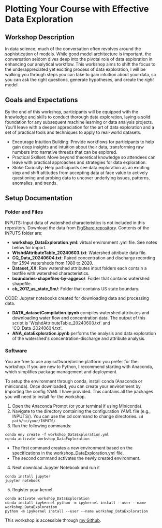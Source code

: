 # Plotting Your Course with Effective Data Exploration

## Workshop Description
In data science, much of the conversation often revolves around the sophistication of models. While good model architecture is important, the conversation seldom dives deep into the pivotal role of data exploration in enhancing our analytical workflow. This workshop aims to shift the focus to the underappreciated yet exciting process of data exploration, I will be walking you through steps you can take to gain intuition about your data, so you can ask the right questions, generate hypotheses, and create the _right_ model. 

## Goals and Expectations
By the end of this workshop, participants will be equipped with the knowledge and skills to conduct thorough data exploration, laying a solid foundation for any subsequent machine learning or data analysis projects. You'll leave with a deeper appreciation for the art of data exploration and a set of practical tools and techniques to apply to real-world datasets.
* Encourage Intuition Building: Provide workflows for participants to help gain deep insights and intuition about their data, transforming raw numbers into narrative threads that can be explored.
* Practical Skillset: Move beyond theoretical knowledge so attendees can leave with practical approaches and strategies for data exploration.
* Stoke Curiosity: Help participants see data exploration as an exciting step and shift attitudes from accepting data at face value to actively questioning and probing data to uncover underlying issues, patterns, anomalies, and trends.

## Setup Documentation
### Folder and Files
INPUTS: Input data of watershed characteristics is not included in this repository. Download the data from [FigShare repository](https://figshare.com/s/da62fabe5e2ba6cdc6a0). Contents of the INPUTS folder are:
- **workshop_DataExploration.yml**: virtual environment .yml file. See notes below for import. 
- **WtshdAttributeTable_20240603.txt**: Watershed attribute data file.
- **CQ_Data_20240604.txt**: Paired concentration and discharge recording for 2594 watersheds from 1980 to 2020.
- **Dataset_XX**: Raw watershed attributes input folders each contain a textfile with watershed characteristics. 
- **boundaries-shapefiles-by-aggeco/**: Folder that contains watershed shapefile.
- **cb_2017_us_state_5m/**: Folder that contains US state boundary.

CODE: Jupyter notebooks created for downloading data and processing data.
- **DATA_datasetCompilation.ipynb** compiles watershed attributes and downloading water flow and concentration data. The output of this script is 'WtshdAttributeTable_20240603.txt' and 'CQ_Data_20240604.txt'.
- **ANA_dataExploration.ipynb** performs the analysis and data exploration of the watershed's concentration-discharge and attribute analysis. 

### Software
You are free to use any software/online platform you prefer for the workshop. If you are new to Python, I recommend starting with Anaconda, which simplifies package management and deployment.

To setup the environment through conda, install conda (Anaconda or miniconda). 
Once downloaded, you can create your environment by importing the config _YAML_ I have provided. This contains all the packages you will need to install for the workshop. 
1. Open the Anaconda Prompt (or your terminal if using Miniconda).
2. Navigate to the directory containing the configuration _YAML_ file (e.g., INPUTS/). You can use the cd command to change directories. 
`cd path/to/your/INPUTS/`
3. Run the following commands:
```
conda env create -f workshop_DataExploration.yml
conda activate workshop_DataExploration
```
- The first command creates a new environment based on the specifications in the workshop_DataExploration.yml file.
- The second command activates the newly created environment.
4. Next download Jupyter Notebook and run it
```
conda install jupyter
jupyter notebook
```
5. Register your kernel
```
conda activate workshop_DataExploration 
conda install ipykernel python -m ipykernel install --user --name workshop_DataExploration
python -m ipykernel install --user --name workshop_DataExploration
```

This workshop is accessible through [my Github](https://github.com/danykakbyrnes/DataExplorationWorkshop.git).